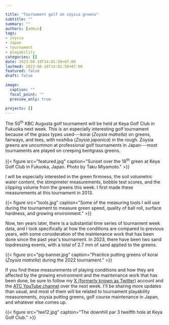 ```yaml
---

title: "Tournament golf on zoysia greens"
subtitle: ""
summary: ""
authors: [admin]
tags: 
- zoysia
- Japan
- tournament
- playability
categories: []
date: 2023-08-18T14:01:50+07:00
lastmod: 2023-08-18T14:01:50+07:00
featured: false
draft: false

image:
  caption: ""
  focal_point: ""
  preview_only: true

projects: []
---
```


The 50<sup>th</sup> KBC Augusta golf tournament will be held at Keya Golf Club in Fukuoka next week. This is an especially interesting golf tournament because of the grass types used---korai (*Zoysia matrella*) on greens, fairways, and tees, with noshiba (*Zoysia japonica*) in the rough. Zoysia greens are uncommon at professional golf tournaments in Japan---most tournaments are played on creeping bentgrass greens.

{{< figure src="featured.jpg" caption="Sunset over the 18<sup>th</sup> green at Keya Golf Club in Fukuoka, Japan. Photo by Taku Miyamoto." >}}

I will be especially interested in the green firmness, the soil volumetric water content, the stimpmeter measurements, bobble test scores, and the clipping volume from the greens this week. I first made these measurements at this tournament in 2013. 

{{< figure src="tools.jpg" caption="Some of the measuring tools I will use during the tournament to measure green speed, quality of ball roll, surface hardness, and growing environment." >}}

Now, ten years later, there is a substantial time series of tournament week data, and I look specifically at how the conditions are compared to previous years, with some consideration of the maintenance work that has been done since the past year's tournament. In 2023, there have been two sand topdressing events, with a total of 2.7 mm of sand applied to the greens. 

{{< figure src="pg-banner.jpg" caption="Practice putting greens of korai (*Zoysia matrella*) during the 2022 tournament." >}}

If you find these measurements of playing conditions and how they are affected by the growing environment and the maintenance work that has been done, be sure to follow my [X (formerly known as Twitter)](https://twitter.com/asianturfgrass) account and the [ATC YouTube channel](https://www.youtube.com/AsianTurfgrassCenter) over the next week. I'll be sharing more updates than usual, and most of them will be related to tournament playability measurements, zoysia putting greens, golf course maintenance in Japan, and whatever else comes up.

{{< figure src="tee12.jpg" caption="The downhill par 3 twelfth hole at Keya Golf Club." >}}
